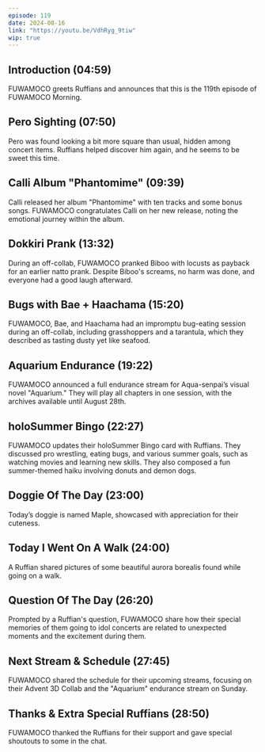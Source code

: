 ```yaml
---
episode: 119
date: 2024-08-16
link: "https://youtu.be/VdhRyg_9tiw"
wip: true
---
```


## Introduction (04:59)

FUWAMOCO greets Ruffians and announces that this is the 119th episode of FUWAMOCO Morning.

## Pero Sighting (07:50)

Pero was found looking a bit more square than usual, hidden among concert items. Ruffians helped discover him again, and he seems to be sweet this time.

## Calli Album "Phantomime" (09:39)

Calli released her album "Phantomime" with ten tracks and some bonus songs. FUWAMOCO congratulates Calli on her new release, noting the emotional journey within the album.

## Dokkiri Prank (13:32)

During an off-collab, FUWAMOCO pranked Biboo with locusts as payback for an earlier natto prank. Despite Biboo's screams, no harm was done, and everyone had a good laugh afterward.

## Bugs with Bae + Haachama (15:20)

FUWAMOCO, Bae, and Haachama had an impromptu bug-eating session during an off-collab, including grasshoppers and a tarantula, which they described as tasting dusty yet like seafood.

## Aquarium Endurance (19:22)

FUWAMOCO announced a full endurance stream for Aqua-senpai’s visual novel "Aquarium." They will play all chapters in one session, with the archives available until August 28th.

## holoSummer Bingo (22:27)

FUWAMOCO updates their holoSummer Bingo card with Ruffians. They discussed pro wrestling, eating bugs, and various summer goals, such as watching movies and learning new skills. They also composed a fun summer-themed haiku involving donuts and demon dogs.

## Doggie Of The Day (23:00)

Today’s doggie is named Maple, showcased with appreciation for their cuteness.

## Today I Went On A Walk (24:00)

A Ruffian shared pictures of some beautiful aurora borealis found while going on a walk.

## Question Of The Day (26:20)

Prompted by a Ruffian's question, FUWAMOCO share how their special memories of them going to idol concerts are related to unexpected moments and the excitement during them.

## Next Stream & Schedule (27:45)

FUWAMOCO shared the schedule for their upcoming streams, focusing on their Advent 3D Collab and the "Aquarium" endurance stream on Sunday.

## Thanks & Extra Special Ruffians (28:50)

FUWAMOCO thanked the Ruffians for their support and gave special shoutouts to some in the chat.

